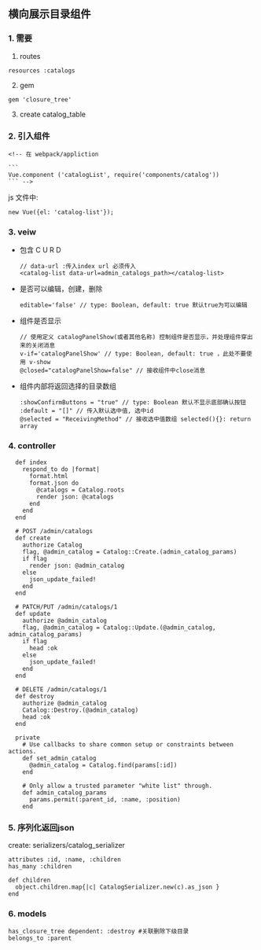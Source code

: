 ## 横向展示目录组件
### 1. 需要

  1. routes
  ```
  resources :catalogs
  ```
  2. gem
  ```
  gem 'closure_tree'
  ```
  3. create catalog_table

### 2. 引入组件

    <!-- 在 webpack/appliction

    ```
    Vue.component ('catalogList', require('components/catalog'))
    ``` -->

js 文件中:


```
new Vue({el: 'catalog-list'});
```

### 3. veiw
- 包含 C U R D
  ```
  // data-url :传入index url 必须传入
  <catalog-list data-url=admin_catalogs_path></catalog-list>
  ```

- 是否可以编辑，创建，删除
  ```
  editable='false' // type: Boolean, default: true 默认true为可以编辑
  ```
- 组件是否显示
  ```
  // 使用定义 catalogPanelShow(或者其他名称) 控制组件是否显示，并处理组件穿出来的关闭消息
  v-if='catalogPanelShow' // type: Boolean, default: true ，此处不要使用 v-show
  @closed="catalogPanelShow=false" // 接收组件中close消息

  ```
- 组件内部将返回选择的目录数组
  ```
  :showConfirmButtons = "true" // type: Boolean 默认不显示底部确认按钮
  :default = "[]" // 传入默认选中值, 选中id
  @selected = "ReceivingMethod" // 接收选中值数组 selected(){}: return array
  ```

### 4. controller

```
  def index
    respond_to do |format|
      format.html
      format.json do
        @catalogs = Catalog.roots
        render json: @catalogs
      end
    end
  end

  # POST /admin/catalogs
  def create
    authorize Catalog
    flag, @admin_catalog = Catalog::Create.(admin_catalog_params)
    if flag
      render json: @admin_catalog
    else
      json_update_failed!
    end
  end

  # PATCH/PUT /admin/catalogs/1
  def update
    authorize @admin_catalog
    flag, @admin_catalog = Catalog::Update.(@admin_catalog, admin_catalog_params)
    if flag
      head :ok
    else
      json_update_failed!
    end
  end

  # DELETE /admin/catalogs/1
  def destroy
    authorize @admin_catalog
    Catalog::Destroy.(@admin_catalog)
    head :ok
  end

  private
    # Use callbacks to share common setup or constraints between actions.
    def set_admin_catalog
      @admin_catalog = Catalog.find(params[:id])
    end

    # Only allow a trusted parameter "white list" through.
    def admin_catalog_params
      params.permit(:parent_id, :name, :position)
    end
```

### 5. 序列化返回json

  create: serializers/catalog_serializer

  ```
  attributes :id, :name, :children
  has_many :children

  def children
    object.children.map{|c| CatalogSerializer.new(c).as_json }
  end
  ```

### 6. models

  ```
  has_closure_tree dependent: :destroy #关联删除下级目录
  belongs_to :parent
  ```
